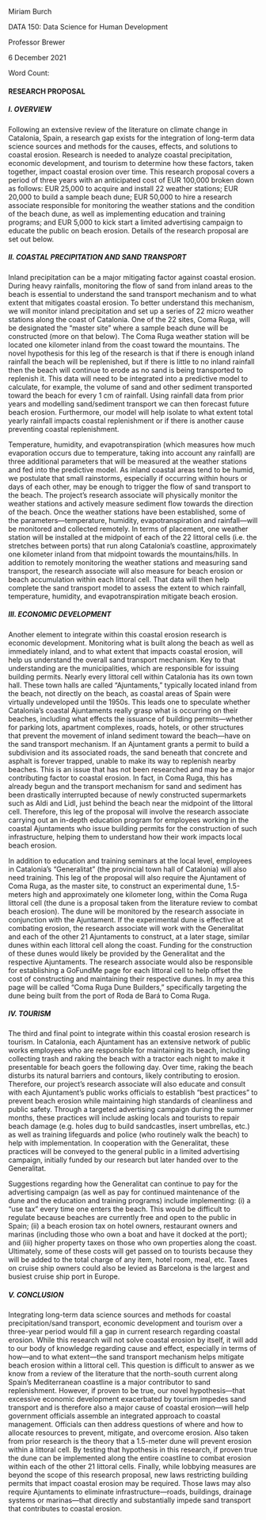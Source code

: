 Miriam Burch

DATA 150: Data Science for Human Development

Professor Brewer

6 December 2021

Word Count: 


#### RESEARCH PROPOSAL

 
##### I.                 OVERVIEW

Following an extensive review of the literature on climate change in Catalonia, Spain, a research gap exists for the integration of long-term data science sources and methods for the causes, effects, and solutions to coastal erosion.  Research is needed to analyze coastal precipitation, economic development, and tourism to determine how these factors, taken together, impact coastal erosion over time.  This research proposal covers a period of three years with an anticipated cost of EUR 100,000 broken down as follows:  EUR 25,000 to acquire and install 22 weather stations; EUR 20,000 to build a sample beach dune; EUR 50,000 to hire a research associate responsible for monitoring the weather stations and the condition of the beach dune, as well as implementing education and training programs; and EUR 5,000 to kick start a limited advertising campaign to educate the public on beach erosion.  Details of the research proposal are set out below.

##### II.               COASTAL PRECIPITATION AND SAND TRANSPORT

Inland precipitation can be a major mitigating factor against coastal erosion.  During heavy rainfalls, monitoring the flow of sand from inland areas to the beach is essential to understand the sand transport mechanism and to what extent that mitigates coastal erosion.  To better understand this mechanism, we will monitor inland precipitation and set up a series of 22 micro weather stations along the coast of Catalonia.  One of the 22 sites, Coma Ruga, will be designated the “master site” where a sample beach dune will be constructed (more on that below).  The Coma Ruga weather station will be located one kilometer inland from the coast toward the mountains.  The novel hypothesis for this leg of the research is that if there is enough inland rainfall the beach will be replenished, but if there is little to no inland rainfall then the beach will continue to erode as no sand is being transported to replenish it.  This data will need to be integrated into a predictive model to calculate, for example, the volume of sand and other sediment transported toward the beach for every 1 cm of rainfall.  Using rainfall data from prior years and modelling sand/sediment transport we can then forecast future beach erosion.  Furthermore, our model will help isolate to what extent total yearly rainfall impacts coastal replenishment or if there is another cause preventing coastal replenishment. 

Temperature, humidity, and evapotranspiration (which measures how much evaporation occurs due to temperature, taking into account any rainfall) are three additional parameters that will be measured at the weather stations and fed into the predictive model.  As inland coastal areas tend to be humid, we postulate that small rainstorms, especially if occurring within hours or days of each other, may be enough to trigger the flow of sand transport to the beach.  The project’s research associate will physically monitor the weather stations and actively measure sediment flow towards the direction of the beach.  Once the weather stations have been established, some of the parameters—temperature, humidity, evapotranspiration and rainfall—will be monitored and collected remotely.  In terms of placement, one weather station will be installed at the midpoint of each of the 22 littoral cells (i.e. the stretches between ports) that run along Catalonia’s coastline, approximately one kilometer inland from that midpoint towards the mountains/hills.  In addition to remotely monitoring the weather stations and measuring sand transport, the research associate will also measure for beach erosion or beach accumulation within each littoral cell.  That data will then help complete the sand transport model to assess the extent to which rainfall, temperature, humidity, and evapotranspiration mitigate beach erosion.  

##### III.              ECONOMIC DEVELOPMENT

Another element to integrate within this coastal erosion research is economic development.  Monitoring what is built along the beach as well as immediately inland, and to what extent that impacts coastal erosion, will help us understand the overall sand transport mechanism.  Key to that understanding are the municipalities, which are responsible for issuing building permits.  Nearly every littoral cell within Catalonia has its own town hall.  These town halls are called “Ajuntaments,” typically located inland from the beach, not directly on the beach, as coastal areas of Spain were virtually undeveloped until the 1950s.  This leads one to speculate whether Catalonia’s coastal Ajuntaments really grasp what is occurring on their beaches, including what effects the issuance of building permits—whether for parking lots, apartment complexes, roads, hotels, or other structures that prevent the movement of inland sediment toward the beach—have on the sand transport mechanism.  If an Ajuntament grants a permit to build a subdivision and its associated roads, the sand beneath that concrete and asphalt is forever trapped, unable to make its way to replenish nearby beaches.  This is an issue that has not been researched and may be a major contributing factor to coastal erosion.  In fact, in Coma Ruga, this has already begun and the transport mechanism for sand and sediment has been drastically interrupted because of newly constructed supermarkets such as Aldi and Lidl, just behind the beach near the midpoint of the littoral cell.  Therefore, this leg of the proposal will involve the research associate carrying out an in-depth education program for employees working in the coastal Ajuntaments who issue building permits for the construction of such infrastructure, helping them to understand how their work impacts local beach erosion.

In addition to education and training seminars at the local level, employees in Catalonia’s “Generalitat” (the provincial town hall of Catalonia) will also need training.  This leg of the proposal will also require the Ajuntament of Coma Ruga, as the master site, to construct an experimental dune, 1.5-meters high and approximately one kilometer long, within the Coma Ruga littoral cell (the dune is a proposal taken from the literature review to combat beach erosion).  The dune will be monitored by the research associate in conjunction with the Ajuntament.  If the experimental dune is effective at combating erosion, the research associate will work with the Generalitat and each of the other 21 Ajuntaments to construct, at a later stage, similar dunes within each littoral cell along the coast.  Funding for the construction of these dunes would likely be provided by the Generalitat and the respective Ajuntaments.  The research associate would also be responsible for establishing a GoFundMe page for each littoral cell to help offset the cost of constructing and maintaining their respective dunes.  In my area this page will be called “Coma Ruga Dune Builders,” specifically targeting the dune being built from the port of Roda de Bará to Coma Ruga.

##### IV.             TOURISM

The third and final point to integrate within this coastal erosion research is tourism.  In Catalonia, each Ajuntament has an extensive network of public works employees who are responsible for maintaining its beach, including collecting trash and raking the beach with a tractor each night to make it presentable for beach goers the following day.  Over time, raking the beach disturbs its natural barriers and contours, likely contributing to erosion.  Therefore, our project’s research associate will also educate and consult with each Ajuntament’s public works officials to establish “best practices” to prevent beach erosion while maintaining high standards of cleanliness and public safety.  Through a targeted advertising campaign during the summer months, these practices will include asking locals and tourists to repair beach damage (e.g. holes dug to build sandcastles, insert umbrellas, etc.) as well as training lifeguards and police (who routinely walk the beach) to help with implementation.  In cooperation with the Generalitat, these practices will be conveyed to the general public in a limited advertising campaign, initially funded by our research but later handed over to the Generalitat.

Suggestions regarding how the Generalitat can continue to pay for the advertising campaign (as well as pay for continued maintenance of the dune and the education and training programs) include implementing: (i) a “use tax” every time one enters the beach.  This would be difficult to regulate because beaches are currently free and open to the public in Spain; (ii) a beach erosion tax on hotel owners, restaurant owners and marinas (including those who own a boat and have it docked at the port); and (iii) higher property taxes on those who own properties along the coast.  Ultimately, some of these costs will get passed on to tourists because they will be added to the total charge of any item, hotel room, meal, etc.  Taxes on cruise ship owners could also be levied as Barcelona is the largest and busiest cruise ship port in Europe.


##### V.         CONCLUSION

Integrating long-term data science sources and methods for coastal precipitation/sand transport, economic development and tourism over a three-year period would fill a gap in current research regarding coastal erosion.  While this research will not solve coastal erosion by itself, it will add to our body of knowledge regarding cause and effect, especially in terms of how—and to what extent—the sand transport mechanism helps mitigate beach erosion within a littoral cell.  This question is difficult to answer as we know from a review of the literature that the north-south current along Spain’s Mediterranean coastline is a major contributor to sand replenishment.  However, if proven to be true, our novel hypothesis—that excessive economic development exacerbated by tourism impedes sand transport and is therefore also a major cause of coastal erosion—will help government officials assemble an integrated approach to coastal management.  Officials can then address questions of where and how to allocate resources to prevent, mitigate, and overcome erosion.  Also taken from prior research is the theory that a 1.5-meter dune will prevent erosion within a littoral cell.  By testing that hypothesis in this research, if proven true the dune can be implemented along the entire coastline to combat erosion within each of the other 21 littoral cells.  Finally, while lobbying measures are beyond the scope of this research proposal, new laws restricting building permits that impact coastal erosion may be required.  Those laws may also require Ajuntaments to eliminate infrastructure—roads, buildings, drainage systems or marinas—that directly and substantially impede sand transport that contributes to coastal erosion. 
